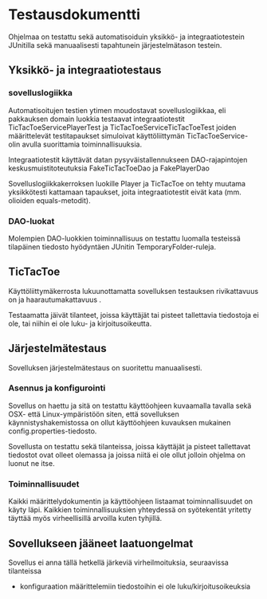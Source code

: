 # Testausdokumentti  

Ohjelmaa on testattu sekä automatisoiduin yksikkö- ja integraatiotestein JUnitilla sekä manuaalisesti tapahtunein järjestelmätason testein.  

## Yksikkö- ja integraatiotestaus  

### sovelluslogiikka  

Automatisoitujen testien ytimen moudostavat sovelluslogiikkaa, eli pakkauksen domain luokkia testaavat integraatiotestit
TicTacToeServicePlayerTest ja TicTacToeServiceTicTacToeTest joiden määrittelevät testitapaukset simuloivat käyttöliittymän 
TicTacToeService-olin avulla suorittamia toiminnallisuuksia.

Integraatiotestit käyttävät datan pysyväistallennukseen DAO-rajapintojen keskusmuistitoteutuksia FakeTicTacToeDao ja FakePlayerDao

Sovelluslogiikkakerroksen luokille Player ja TicTacToe on tehty muutama yksikkötesti kattamaan tapaukset, joita integraatiotestit eivät
kata (mm. olioiden equals-metodit).  

### DAO-luokat  

Molempien DAO-luokkien toiminnallisuus on testattu luomalla testeissä tilapäinen tiedosto hyödyntäen JUnitin TemporaryFolder-ruleja.  

## TicTacToe  

Käyttöliittymäkerrosta lukuunottamatta sovelluksen testauksen rivikattavuus on  ja haarautumakattavuus .  

Testaamatta jäivät tilanteet, joissa käyttäjät tai pisteet tallettavia tiedostoja ei ole, tai niihin ei ole luku- ja kirjoitusoikeutta.  

## Järjestelmätestaus  

Sovelluksen järjestelmätestaus on suoritettu manuaalisesti.  

### Asennus ja konfigurointi  

Sovellus on haettu ja sitä on testattu käyttöohjeen kuvaamalla tavalla sekä OSX- että Linux-ympäristöön siten, että sovelluksen 
käynnistyshakemistossa on ollut käyttöohjeen kuvauksen mukainen config.properties-tiedosto.

Sovellusta on testattu sekä tilanteissa, joissa käyttäjät ja pisteet tallettavat tiedostot ovat olleet olemassa ja joissa niitä ei
ole ollut jolloin ohjelma on luonut ne itse.  

### Toiminnallisuudet  

Kaikki määrittelydokumentin ja käyttöohjeen listaamat toiminnallisuudet on käyty läpi. Kaikkien toiminnallisuuksien yhteydessä on
syötekentät yritetty täyttää myös virheellisillä arvoilla kuten tyhjillä.  

## Sovellukseen jääneet laatuongelmat  

Sovellus ei anna tällä hetkellä järkeviä virheilmoituksia, seuraavissa tilanteissa  
* konfiguraation määrittelemiin tiedostoihin ei ole luku/kirjoitusoikeuksia
